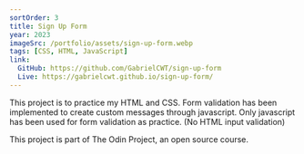 ```yaml
---
sortOrder: 3
title: Sign Up Form
year: 2023
imageSrc: /portfolio/assets/sign-up-form.webp
tags: [CSS, HTML, JavaScript]
link:
  GitHub: https://github.com/GabrielCWT/sign-up-form
  Live: https://gabrielcwt.github.io/sign-up-form/
---
```


This project is to practice my HTML and CSS. Form validation has been implemented to create custom messages through javascript. Only javascript has been used for form validation as practice. (No HTML input validation)

This project is part of The Odin Project, an open source course.
